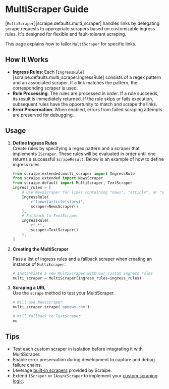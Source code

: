 # MultiScraper Guide

[`MultiScraper`][scraipe.defaults.multi_scraper] handles links by delegating scrape requests to appropriate scrapers based on customizable ingress rules. It's designed for flexible and fault-tolerant scraping.

This page explains how to tailor `MultiScraper` for specific links.

## How It Works

- **Ingress Rules**: Each [`IngressRule`][scraipe.defaults.multi_scraper.IngressRule] consists of a regex pattern and an associated scraper. If a link matches the pattern, the corresponding scraper is used.
- **Rule Processing**: The rules are processed in order. If a rule succeeds, its result is immediately returned. If the rule skips or fails execution, subsequent rules have the opportunity to match and scrape the links.
- **Error Preservation**: When enabled, errors from failed scraping attempts are preserved for debugging.

## Usage

1. **Define Ingress Rules**  
    Create rules by specifying a regex pattern and a scraper that implements `IScraper`. These rules will be evaluated in order until one returns a successful `ScrapeResult`.
    Below is an example of how to define ingress rules.

    ```python
    from scraipe.extended.multi_scraper import IngressRule
    from scraipe.extended import NewsScraper
    from scraipe.default import MultiScraper, TextScraper
    ingress_rules = [
        # Use NewsScraper for links containing "news", "article", or "story"
        IngressRule(
            r"(news|article|story)",
            scraper=NewsScraper()
        ),
        # Fallback to TextScraper
        IngressRule(
            r".*",
            scraper=TextScraper()
        ),
    ]
    ```
2. **Creating the MultiScraper**  

    Pass a list of ingress rules and a fallback scraper when creating an instance of `MultiScraper`:

    ```python
    # Instantiate a new MultiScraper with our custom ingress rules
    multi_scraper = MultiScraper(ingress_rules=ingress_rules)
    ```
    []()
3. **Scraping a URL**  
    Use the `scrape` method to test your MultiScraper.
    
    ```python
    # Will use NewsScraper
    multi_scraper.scrape('apnews.com')

    # Will fallback to TextScraper
    mu
    ```

## Tips

- Test each custom scraper in isolation before integrating it with MultiScraper.
- Enable error preservation during development to capture and debug failure chains.
- Leverage [built-in scrapers](../get_started/bundled_components.md) provided by Scraipe.
- Extend `IScraper` or `IAsyncScraper` to implement your [custom scraping logic](./custom_components.md).
